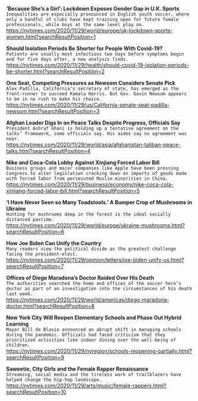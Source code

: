 **‘Because She’s a Girl’: Lockdown Exposes Gender Gap in U.K. Sports**\
`Inequalities are especially pronounced in English youth soccer, where only a handful of clubs have kept training open for future female professionals, while boys at the same level play on.`\
https://nytimes.com/2020/11/29/world/europe/uk-lockdown-sports-women.html?searchResultPosition=1

**Should Isolation Periods Be Shorter for People With Covid-19?**\
`Patients are usually most infectious two days before symptoms begin and for five days after, a new analysis finds.`\
https://nytimes.com/2020/11/29/health/should-covid-19-isolation-periods-be-shorter.html?searchResultPosition=2

**One Seat, Competing Pressures as Newsom Considers Senate Pick**\
`Alex Padilla, California’s secretary of state, has emerged as the front-runner to succeed Kamala Harris. But Gov. Gavin Newsom appears to be in no rush to make his choice.`\
https://nytimes.com/2020/11/29/us/California-senate-seat-padilla-newsom.html?searchResultPosition=3

**Afghan Leader Digs In on Peace Talks Despite Progress, Officials Say**\
`President Ashraf Ghani is holding up a tentative agreement on the talks’ framework, some officials say. His aides say no agreement was near.`\
https://nytimes.com/2020/11/29/world/asia/afghanistan-taliban-peace-talks.html?searchResultPosition=4

**Nike and Coca-Cola Lobby Against Xinjiang Forced Labor Bill**\
`Business groups and major companies like Apple have been pressing Congress to alter legislation cracking down on imports of goods made with forced labor from persecuted Muslim minorities in China.`\
https://nytimes.com/2020/11/29/business/economy/nike-coca-cola-xinjiang-forced-labor-bill.html?searchResultPosition=5

**‘I Have Never Seen so Many Toadstools.’ A Bumper Crop of Mushrooms in Ukraine**\
`Hunting for mushrooms deep in the forest is the ideal socially distanced pastime.`\
https://nytimes.com/2020/11/29/world/europe/ukraine-mushrooms.html?searchResultPosition=6

**How Joe Biden Can Unify the Country**\
`Many readers view the political divide as the greatest challenge facing the president-elect.`\
https://nytimes.com/2020/11/29/opinion/letters/joe-biden-unify-us.html?searchResultPosition=7

**Offices of Diego Maradona’s Doctor Raided Over His Death**\
`The authorities searched the home and offices of the soccer hero’s doctor as part of an investigation into the circumstances of his death last week.`\
https://nytimes.com/2020/11/29/world/americas/diego-maradona-doctor.html?searchResultPosition=8

**New York City Will Reopen Elementary Schools and Phase Out Hybrid Learning**\
`Mayor Bill de Blasio announced an abrupt shift in managing schools during the pandemic. Officials had faced criticism that they prioritized activities like indoor dining over the well-being of children.`\
https://nytimes.com/2020/11/29/nyregion/schools-reopening-partially.html?searchResultPosition=9

**Saweetie, City Girls and the Female Rapper Renaissance**\
`Streaming, social media and the tireless work of trailblazers have helped change the hip-hop landscape.`\
https://nytimes.com/2020/11/29/arts/music/female-rappers.html?searchResultPosition=10

